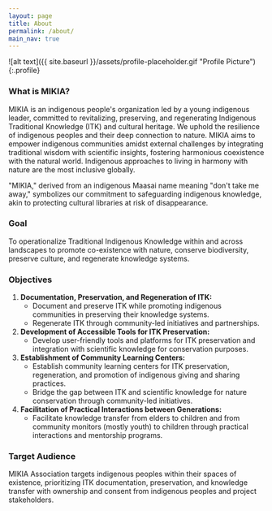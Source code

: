 ```yaml
---
layout: page
title: About
permalink: /about/
main_nav: true
---
```


![alt text]({{ site.baseurl }}/assets/profile-placeholder.gif "Profile Picture"){:.profile}

### What is MIKIA?
MIKIA is an indigenous people's organization led by a young indigenous leader, committed to revitalizing, preserving, and regenerating Indigenous Traditional Knowledge (ITK) and cultural heritage. We uphold the resilience of indigenous peoples and their deep connection to nature. MIKIA aims to empower indigenous communities amidst external challenges by integrating traditional wisdom with scientific insights, fostering harmonious coexistence with the natural world. Indigenous approaches to living in harmony with nature are the most inclusive globally.

"MIKIA," derived from an indigenous Maasai name meaning "don't take me away," symbolizes our commitment to safeguarding indigenous knowledge, akin to protecting cultural libraries at risk of disappearance.



### Goal
To operationalize Traditional Indigenous Knowledge within and across landscapes to promote co-existence with nature, conserve biodiversity, preserve culture, and regenerate knowledge systems.


### Objectives
1.	**Documentation, Preservation, and Regeneration of ITK:**
    * Document and preserve ITK while promoting indigenous communities in preserving their knowledge systems.
    * Regenerate ITK through community-led initiatives and partnerships.
2.	**Development of Accessible Tools for ITK Preservation:**
    * Develop user-friendly tools and platforms for ITK preservation and integration with scientific knowledge for conservation purposes.
3.	**Establishment of Community Learning Centers:**
    * Establish community learning centers for ITK preservation, regeneration, and promotion of indigenous giving and sharing practices.
    * Bridge the gap between ITK and scientific knowledge for nature conservation through community-led initiatives.
4.	**Facilitation of Practical Interactions between Generations:**
    * Facilitate knowledge transfer from elders to children and from community monitors (mostly youth) to children through practical interactions and mentorship programs.


### Target Audience
MIKIA Association targets indigenous peoples within their spaces of existence, prioritizing ITK documentation, preservation, and knowledge transfer with ownership and consent from indigenous peoples and project stakeholders.
